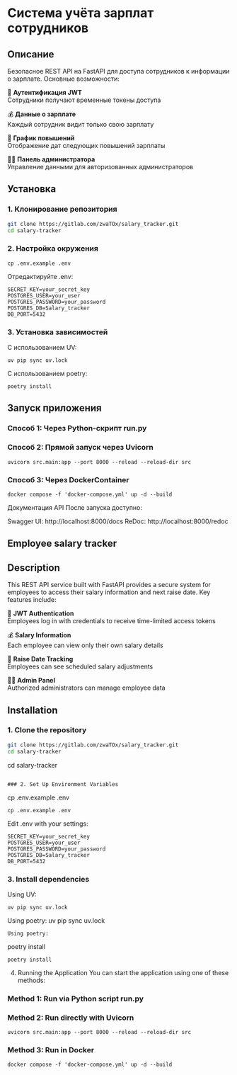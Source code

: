# Система учёта зарплат сотрудников

## Описание

Безопасное REST API на FastAPI для доступа сотрудников к информации о зарплате. Основные возможности:

🔐 **Аутентификация JWT**  
Сотрудники получают временные токены доступа

💰 **Данные о зарплате**  
Каждый сотрудник видит только свою зарплату

📅 **График повышений**  
Отображение дат следующих повышений зарплаты

👨‍💼 **Панель администратора**  
Управление данными для авторизованных администраторов

## Установка

### 1. Клонирование репозитория
```bash
git clone https://gitlab.com/zwaTOx/salary_tracker.git
cd salary-tracker
```

### 2. Настройка окружения
```
cp .env.example .env
```
Отредактируйте .env:
```
SECRET_KEY=your_secret_key
POSTGRES_USER=your_user
POSTGRES_PASSWORD=your_password
POSTGRES_DB=Salary_tracker
DB_PORT=5432
```

### 3. Установка зависимостей
С использованием UV:
```
uv pip sync uv.lock
```
С использованием poetry:
```
poetry install
```

## Запуск приложения
### Способ 1: Через Python-скрипт run.py

### Способ 2: Прямой запуск через Uvicorn
```
uvicorn src.main:app --port 8000 --reload --reload-dir src
```
### Способ 3: Через DockerContainer
```
docker compose -f 'docker-compose.yml' up -d --build 
```
Документация API
После запуска доступно:

Swagger UI: http://localhost:8000/docs
ReDoc: http://localhost:8000/redoc





## Employee salary tracker

## Description
This REST API service built with FastAPI provides a secure system for employees to access their salary information and next raise date. Key features include:

🔐 **JWT Authentication**  
Employees log in with credentials to receive time-limited access tokens

💰 **Salary Information**  
Each employee can view only their own salary details

📅 **Raise Date Tracking**  
Employees can see scheduled salary adjustments

👨‍💼 **Admin Panel**  
Authorized administrators can manage employee data

## Installation
### 1. Clone the repository
```bash
git clone https://gitlab.com/zwaTOx/salary_tracker.git
cd salary-tracker
```
cd salary-tracker
```

### 2. Set Up Environment Variables
```
cp .env.example .env
```
cp .env.example .env
```

Edit .env with your settings:
```
SECRET_KEY=your_secret_key
POSTGRES_USER=your_user
POSTGRES_PASSWORD=your_password
POSTGRES_DB=Salary_tracker
DB_PORT=5432
```

### 3. Install dependencies
Using UV:
```
uv pip sync uv.lock
```
Using poetry:
uv pip sync uv.lock
```
Using poetry:
```
poetry install
```
poetry install
```

4. Running the Application
You can start the application using one of these methods:

### Method 1: Run via Python script run.py

### Method 2: Run directly with Uvicorn
```
uvicorn src.main:app --port 8000 --reload --reload-dir src
```
### Method 3: Run in Docker
```
docker compose -f 'docker-compose.yml' up -d --build 
```